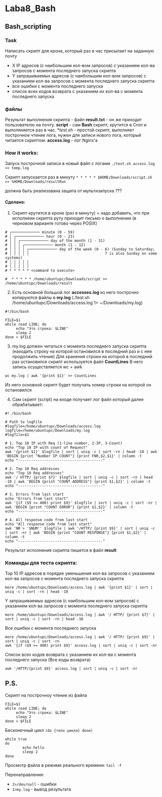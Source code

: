 # Laba8_Bash
## Bash_scripting

### Task

Написать скрипт для крона, который раз в час присылает на заданную почту
- X IP адресов (с наибольшим кол-вом запросов) с указанием кол-ва запросов c момента последнего запуска скрипта
- Y запрашиваемых адресов (с наибольшим кол-вом запросов) с указанием кол-ва запросов c момента последнего запуска скрипта
- все ошибки c момента последнего запуска
- список всех кодов возврата с указанием их кол-ва с момента последнего запуска

### файлы 
Результат выполнения скрипта - файл **result.txt** -  он же приходит пользователю на почту.
**script** - сам **Bash** скрипт, крутится в Cron и выполяняется раз в час. 
**test.sh* - простой скрипт, выполняет построчное чтение лога, нужен для записи нового лога, который читается скриптом. 
**access.log** - лог Nginx'а


### How it works: 
Запуск построчной записи в новый файл с логами `./test.sh access.log >> temp.log`

Скрипт запускается раз в минуту `* * * * * $HOME/Downloads/script.sh >> %HOME/Downloads/resultRun`


должна быть реализована защита от мультизапуска ??? 


#### Сделано: 

1. Скрипт крутится в кроне (раз в минуту) + надо добавить, что при исполнеии скрипта руту приходит письмо о выполнении (в черновом варианте готово через POSIX)
~~~
# ┌───────────── minute (0 - 59)
# │ ┌───────────── hour (0 - 23)
# │ │ ┌───────────── day of the month (1 - 31)
# │ │ │ ┌───────────── month (1 - 12)
# │ │ │ │ ┌───────────── day of the week (0 - 6) (Sunday to Saturday;
# │ │ │ │ │                                   7 is also Sunday on some systems)
# │ │ │ │ │
# │ │ │ │ │
# * * * * * <command to execute>

#  * * * * * /home/ubuntupc/Downloads/script >> /home/ubuntupc/Downloads/result

~~~

2. Есть основной большой лог <b>accesses.log</b> из него построчно копируются файлы в <b>my.log</b> (./test.sh /home/ubuntupc/Downloads/access.log 1> ~/Downloads/my.log)
~~~
#!/bin/bash

FILE=$1
while read LINE; do
     echo "Это строка: $LINE"
     sleep 2
done < $FILE
~~~

3. my.log должен читаться с момента последнего запуска скрипта (находить строку на которой остановился в последний раз и с нее продолжить чтение)
Для хранения строки на которой в последний раз остановился скрипт используется файл <b>CountLines</b>
В него запись осуществляется wc + awk 
~~~
wc my.log | awk '{print $1}' >> CountLines
~~~
Из него основной скрипт будет получать номер строки на которой он остановился 

4. Сам скрипт (script) на входе получает лог файл который далее обрабатывает: 
~~~
#! /bin/bash

# Path to logFile
#logfile=/home/ubuntupc/Downloads/access.log
logfile=/home/ubuntupc/Downloads/my.log
#logfile=$1

# 1. Top 10 IP with Req (1-line number, 2-IP, 3-Count)
echo "Top 10 IP with count of Request"
awk '{print $1}' $logfile | sort | uniq -c | sort -rn | head -10 | awk 'BEGIN {print "Number IP COUNT"} {print FNR,$2,$1}' | column -t
echo "---------------------------------------"

# 2. Top 10 Req addresses
echo "Top 10 Req addresses"
awk '/ HTTP/ {print $7}' $logfile | sort | uniq -c | sort -rn | head -10 | awk 'BEGIN {print "COUNT ADDRESS"} {print $1,$2}' | column -t
echo "---------------------------------------"

# 3. Errors from last start
echo "Errors from last start"
awk '{if ($9 >= 400) print $9}' $logfile | sort | uniq -c | sort -nr | awk 'BEGIN {print "COUNT ERROR"} {print $1,$2}' | column -t
echo "---------------------------------------"

# 4. All response code from last start
echo "All response code from last start"
awk 'NR > '$NUM'' $logfile | awk '/HTTP/ {print $9}' | sort | uniq -c | sort -nr | awk 'BEGIN {print "COUNT RESPONSE"} {print $1,$2}' | column -t
echo "---------------------------------------"
~~~
Результат исполнения скрипта пишется в файл <b>result</b>

### Команды для теста скрипта:
Top 10 IP адресов в порядке уменьшения кол-ва запросов с указанием кол-ва запросов c момента последнего запуска скрипта
```
more /home/ubuntupc/Downloads/access.log | awk '{print $1}' | sort | uniq -c | sort -rn | head -10
```
Y запрашиваемых адресов (с наибольшим кол-вом запросов) с указанием кол-ва запросов c момента последнего запуска скрипта
```
more /home/ubuntupc/Downloads/access.log | awk '/ HTTP/ {print $7}' | sort | uniq -c | sort -rn | head -10
```
Все ошибки c момента последнего запуска
```
more /home/ubuntupc/Downloads/access.log | awk '/ HTTP/ {print $9}' | sort | uniq -c | sort -rn
awk '{if ($9 >= 400) print $9}' access.log | sort | uniq -c | sort -nr
```
Список всех кодов возврата с указанием их кол-ва с момента последнего запуска (Все коды возврата) 
```
awk '/HTTP/{print $9}' access.log | sort | uniq -c | sort -nr
```

## P.S.
Скрипт на построчноу чтение из файла
```
FILE=$1
while read LINE; do
     echo "Это строка: $LINE"
     sleep 2
done < $FILE
```
Бесконечный цикл `(do {тело цикла} done)`
```
while true
do
        echo hello
        sleep 2
done
```
Просмотр файла в режиме реального времени: `tail -f`



Перенаправления:
- `2>/dev/null`  - ошибки 
- `1>my.log`     - вывод результата
